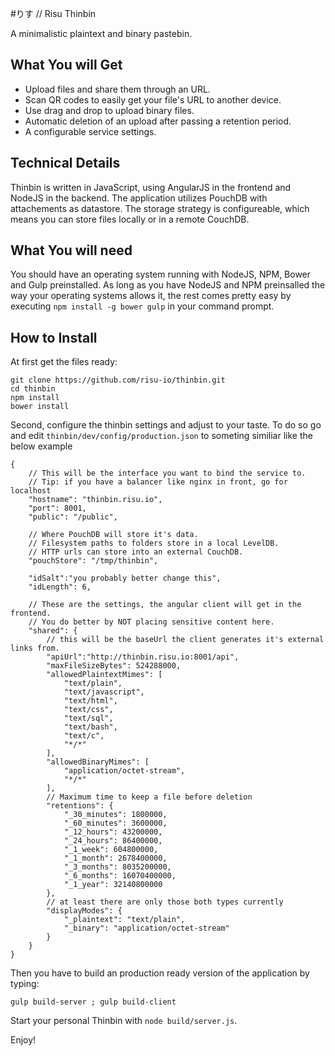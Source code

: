 #りす // Risu Thinbin

A minimalistic plaintext and binary pastebin.

## What You will Get

* Upload files and share them through an URL.
* Scan QR codes to easily get your file's URL to another device.
* Use drag and drop to upload binary files.
* Automatic deletion of an upload after passing a retention period.
* A configurable service settings.

## Technical Details

Thinbin is written in JavaScript, using AngularJS in the frontend and NodeJS in the backend. 
The application utilizes PouchDB with attachements as datastore. The storage strategy is configureable,
which means you can store files locally or in a remote CouchDB.

## What You will need

You should have an operating system running with NodeJS, NPM, Bower and Gulp preinstalled.
As long as you have NodeJS and NPM preinsalled the way your operating systems allows it, 
the rest comes pretty easy by executing `npm install -g bower gulp` in your command prompt.

## How to Install

At first get the files ready:

```
git clone https://github.com/risu-io/thinbin.git
cd thinbin
npm install
bower install
```

Second, configure the thinbin settings and adjust to your taste. 
To do so go and edit `thinbin/dev/config/production.json` to someting similiar like the below example

```
{
    // This will be the interface you want to bind the service to.
    // Tip: if you have a balancer like nginx in front, go for localhost
    "hostname": "thinbin.risu.io",
    "port": 8001,
    "public": "/public",
    
    // Where PouchDB will store it's data.
    // Filesystem paths to folders store in a local LevelDB.
    // HTTP urls can store into an external CouchDB.
    "pouchStore": "/tmp/thinbin",

    "idSalt":"you probably better change this",
    "idLength": 6,

    // These are the settings, the angular client will get in the frontend.
    // You do better by NOT placing sensitive content here.
    "shared": {
        // this will be the baseUrl the client generates it's external links from.
        "apiUrl":"http://thinbin.risu.io:8001/api",
        "maxFileSizeBytes": 524288000,
        "allowedPlaintextMimes": [
            "text/plain",
            "text/javascript",
            "text/html",
            "text/css",
            "text/sql",
            "text/bash",
            "text/c",
            "*/*"
        ],
        "allowedBinaryMimes": [
            "application/octet-stream",
            "*/*"
        ],
        // Maximum time to keep a file before deletion
        "retentions": {
            "_30_minutes": 1800000,
            "_60_minutes": 3600000,
            "_12_hours": 43200000,
            "_24_hours": 86400000,
            "_1_week": 604800000,
            "_1_month": 2678400000,
            "_3_months": 8035200000,
            "_6_months": 16070400000,
            "_1_year": 32140800000
        },
        // at least there are only those both types currently
        "displayModes": {
            "_plaintext": "text/plain",
            "_binary": "application/octet-stream"
        }
    }
}
```

Then you have to build an production ready version of the application by typing:

```
gulp build-server ; gulp build-client
```

Start your personal Thinbin with `node build/server.js`. 

Enjoy!
